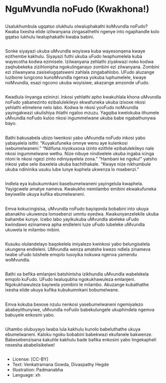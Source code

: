 # NguMvundla noFudo (Kwakhona!)

##
Usalukhumbula ugqatso olukhulu
olwaluphakathi koMvundla noFudo?
Kwaba lixesha elide izilwanyana zingasathethi
ngenye into ngaphandle kolo gqatso lukhulu
lwaluphakathi kwaba babini.

##

##
Sonke siyayazi ukuba uMvundla woyiswa kuba
wayesonqena kwaye ezithembe kakhulu.
Siyayazi futhi ukuba uFudo lwaphumelela kuba
wayecotha kodwa ezimisele. Izilwanyana
zehlathi ziyakwazi noko kodwa zaqhubekeka
zizihlonipha ngokulinganayo zombini ezi
zilwanyana.
Zombini ezi zilwanyana zasiselugqatsweni
zahlala zingabahlobo. UFudo aluzange luzibone
lungcono kunoMvundla ngenxa yokuba
luphumelele, kwaye noMvundla, esazi ngcono
ukuba woyisiwe, akazange amzonde uFudo.

##

##
Kwadlula iinyanga ezininzi. Inkosi yehlathi apho
kwakuhlala khona uMvundla noFudo
yabanezinto ezibalulekileyo ekwafuneka ukuba
izixoxe nkosi yehlathi elimelene nelo labo.
Kodwa le nkosi yooFudo noMvundla
yayingakwazi ukulishiya ihlathi ngaloo mzuzu.
Yagqiba kwelokuba ithumele uMvundla noFudo
kuloo nkosi ingummelwane ukuba babe
ngabathunywa bayo.

##
Bathi bakusabela ubizo lwenkosi yabo
uMvundla noFudo inkosi yabo yabayalela isithi:
“Kuyakufuneka omnye wenu aye kulenkosi
isebumelwaneni.”
“Ndifuna niyokuxoxa izinto ezithile
ezibalulekileyo nale nkosi ingummelwane
wethu. Nize nibuye nindixelele ukuba ingaba
icinga ntoni le nkosi ngezi zinto ndiniyayelela
zona.”
“Hambani ke ngoku!” yatsho inkosi yabe sele
ibaxelela ukuba bachithakale. “Kwaye nize
nikhumbule ukuba ndininika usuku lube lunye
kuphela ukwenza lo msebenzi.”

##

##
Indlela eya kubukumnkani
basebumelwaneni yayingelula
kwaphela. Yayigcwele amatye
nameva. Kwakukho nemilambo
emibini ekwakufuneka
beyiwelile ukuya kufika
ebumelwaneni.

##

##
Emva kokucingisisa, uMvundla
noFudo bayiqonda bobabini into
ukuya abanakho ukuwenza
lomsebenzi umntu eyedwa.
Kwakunyanzelekile ukuba
bahambe kunye.
Icebo labo yayikukuba
uMvundla abeleke uFudo
kwiindawo ezinameva apha
endleleni luze uFudo lubeleke
uMvundla ukuwela le milambo
mibini.

##
Kusuku olulandelayo baqokelela
imiyalezo kwinkosi yabo
belungiselela ukungena
endleleni. UMvundla wenza
amatshe kwezo ndlela
zinameva lwabe uFudo lutshele
emqolo lusoyika nokuwa
ngenxa yamendu woMvundla.

##
Bathi xa befika emlanjeni
batshintsha izikhundla
uMvundla wabelekela emqolo
kuFudo. UFudo lwaluqubha
ngokukhawuleza emlanjeni.
Ngokukhawuleza bayiwela
yomibini le milambo. Akuzange
kubathathe ixesha elide ukuya
kufika kubukumnkani
bobumelwane.

##

##
Emva kokuba bexoxe nzulu
nenkosi yasebumelwaneni
ngemiyalezo ababeyithunyiwe,
uMvundla noFudo
babekulungele ukuphindela
ngemva babuyele enkosini
yabo.

##
Uhambo olubuyayo lwaba lula
kakhulu kunolo babeluthathe
ukuya ebumelwaneni.
Kaloku ngoku bobabini
babekwazi ekufanele bakwenze.
Babesebenzisana kakuhle
kakhulu bade bafika enkosini
yabo lingekapheli nexesha
ababelisikelwe!

##
* License: [CC-BY]
* Text: Venkatramana Gowda, Divaspathy Hegde
* Illustration: Padmanabha
* Language: xh
